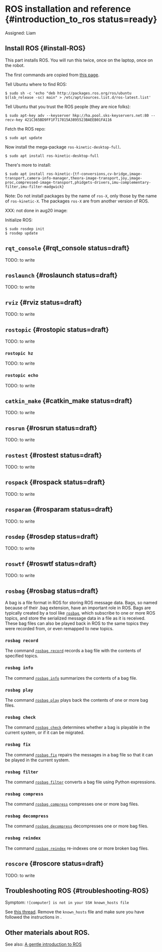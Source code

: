 # ROS installation and reference {#introduction_to_ros status=ready}

Assigned: Liam


## Install ROS {#install-ROS}

This part installs ROS. You will run this twice, once on the laptop, once on the robot.

The first commands are copied from [this page][ros-ubuntu].

[ros-ubuntu]: http://wiki.ros.org/kinetic/Installation/Ubuntu

Tell Ubuntu where to find ROS:

    $ sudo sh -c 'echo "deb http://packages.ros.org/ros/ubuntu $(lsb_release -sc) main" > /etc/apt/sources.list.d/ros-latest.list'

Tell Ubuntu that you trust the ROS people (they are nice folks):

    $ sudo apt-key adv --keyserver hkp://ha.pool.sks-keyservers.net:80 --recv-key 421C365BD9FF1F717815A3895523BAEEB01FA116

Fetch the ROS repo:

    $ sudo apt update

Now install the mega-package `ros-kinetic-desktop-full`.

    $ sudo apt install ros-kinetic-desktop-full

There's more to install:

    $ sudo apt install ros-kinetic-{tf-conversions,cv-bridge,image-transport,camera-info-manager,theora-image-transport,joy,image-proc,compressed-image-transport,phidgets-drivers,imu-complementary-filter,imu-filter-madgwick}

Note: Do not install packages by the name of `ros-X`, only those by
the name of `ros-kinetic-X`. The packages `ros-X` are from another version of ROS.

XXX: not done in aug20 image:

Initialize ROS:

    $ sudo rosdep init
    $ rosdep update


## `rqt_console` {#rqt_console status=draft}

TODO: to write


## `roslaunch` {#roslaunch status=draft}

TODO: to write

## `rviz` {#rviz status=draft}

TODO: to write

## `rostopic` {#rostopic status=draft}

TODO: to write

### `rostopic hz`

TODO: to write

### `rostopic echo`

TODO: to write

## `catkin_make` {#catkin_make status=draft}

TODO: to write

## `rosrun` {#rosrun status=draft}

TODO: to write

## `rostest` {#rostest status=draft}

TODO: to write

## `rospack` {#rospack status=draft}

TODO: to write

## `rosparam` {#rosparam status=draft}

TODO: to write

## `rosdep` {#rosdep status=draft}

TODO: to write

## `roswtf` {#roswtf status=draft}

TODO: to write

## `rosbag` {#rosbag status=draft}

A bag is a file format in ROS for storing ROS message data. Bags, so named
because of their .bag extension, have an important role in ROS.
Bags are typically created by a tool like
[`rosbag`](http://wiki.ros.org/rosbag/Commandline), which subscribe to one or
more ROS topics, and store the serialized message data in a file as it is received.
These bag files can also be played back in ROS to the same topics they were
recorded from, or even remapped to new topics.

### `rosbag record`

The command
[`rosbag record`](http://wiki.ros.org/rosbag/Commandline#record)
records a bag file with the contents of specified topics.


### `rosbag info`

The command
[`rosbag info`](http://wiki.ros.org/rosbag/Commandline#info)
summarizes the contents of a bag file.


### `rosbag play`

The command
[`rosbag play`](http://wiki.ros.org/rosbag/Commandline#play)
plays back the contents of one or more bag files.


### `rosbag check`

The command
[`rosbag check`](http://wiki.ros.org/rosbag/Commandline#check)
determines whether a bag is playable in the current system, or if it can be migrated.

### `rosbag fix`

The command
[`rosbag fix`](http://wiki.ros.org/rosbag/Commandline#fix)
repairs the messages in a bag file so that it can be played in the current system.

### `rosbag filter`

The command
[`rosbag filter`](http://wiki.ros.org/rosbag/Commandline#filter)
converts a bag file using Python expressions.

### `rosbag compress`

The command
[`rosbag compress`](http://wiki.ros.org/rosbag/Commandline#compress)
compresses one or more bag files.

### `rosbag decompress`

The command
[`rosbag decompress`](http://wiki.ros.org/rosbag/Commandline#decompress)
decompresses one or more bag files.

### `rosbag reindex`

The command
[`rosbag reindex`](http://wiki.ros.org/rosbag/Commandline#reindex)
re-indexes one or more broken bag files.


## `roscore` {#roscore status=draft}

TODO: to write


## Troubleshooting ROS {#troubleshooting-ROS}

Symptom: `![computer] is not in your SSH known_hosts file`

See [this thread][known_host]. Remove the `known_hosts` file and make sure you
have followed the instructions in [](#ssh-local-configuration).

[known_host]: https://answers.ros.org/question/41446/a-is-not-in-your-ssh-known_hosts-file/


## Other materials about ROS.

See also: [A gentle introduction to ROS](https://cse.sc.edu/~jokane/agitr/)
